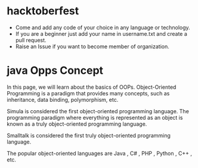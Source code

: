 # hacktoberfest
- Come and add any code of your choice in any language or technology.
- If you are a beginner just add your name in username.txt and create a pull request.
- Raise an Issue if you want to become member of organization.

# java Opps Concept
In this page, we will learn about the basics of OOPs. Object-Oriented Programming is a paradigm that provides many concepts, such as inheritance, data binding, polymorphism, etc.

Simula is considered the first object-oriented programming language. The programming paradigm where everything is represented as an object is known as a truly object-oriented programming language.

Smalltalk is considered the first truly object-oriented programming language.

The popular object-oriented languages are Java
, C#
, PHP
, Python
, C++
, etc.
